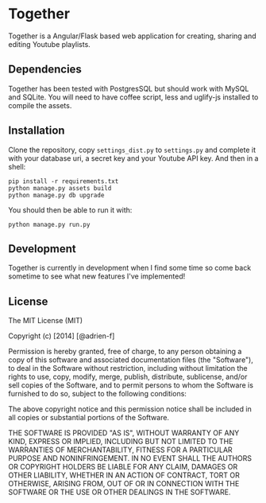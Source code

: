 # Together

Together is a Angular/Flask based web application for creating, sharing and editing Youtube playlists.

## Dependencies

Together has been tested with PostgresSQL but should work with MySQL and SQLite. You will need to have coffee script, less and uglify-js installed to compile the assets.

## Installation

Clone the repository, copy `settings_dist.py` to `settings.py` and complete it with your database uri, a secret key and your Youtube API key. And then in a shell:

    pip install -r requirements.txt
    python manage.py assets build
    python manage.py db upgrade
    
You should then be able to run it with:

    python manage.py run.py

## Development

Together is currently in development when I find some time so come back sometime to see what new features I've implemented!

## License

The MIT License (MIT)

Copyright (c) [2014] [@adrien-f]

Permission is hereby granted, free of charge, to any person obtaining a copy
of this software and associated documentation files (the "Software"), to deal
in the Software without restriction, including without limitation the rights
to use, copy, modify, merge, publish, distribute, sublicense, and/or sell
copies of the Software, and to permit persons to whom the Software is
furnished to do so, subject to the following conditions:

The above copyright notice and this permission notice shall be included in all
copies or substantial portions of the Software.

THE SOFTWARE IS PROVIDED "AS IS", WITHOUT WARRANTY OF ANY KIND, EXPRESS OR
IMPLIED, INCLUDING BUT NOT LIMITED TO THE WARRANTIES OF MERCHANTABILITY,
FITNESS FOR A PARTICULAR PURPOSE AND NONINFRINGEMENT. IN NO EVENT SHALL THE
AUTHORS OR COPYRIGHT HOLDERS BE LIABLE FOR ANY CLAIM, DAMAGES OR OTHER
LIABILITY, WHETHER IN AN ACTION OF CONTRACT, TORT OR OTHERWISE, ARISING FROM,
OUT OF OR IN CONNECTION WITH THE SOFTWARE OR THE USE OR OTHER DEALINGS IN THE
SOFTWARE.

